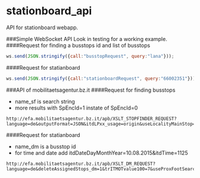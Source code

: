 # stationboard_api
API for stationboard webapp.

###Simple WebSocket API
Look in testing for a working example.
####Request for finding a busstops id and list of busstops
```javascript
ws.send(JSON.stringify({call:"busstopRequest", query:"lana"}));
```
####Request for statianboard
```javascript
ws.send(JSON.stringify({call:"stationboardRequest", query:"66002351"}));
```

###API of mobilitaetsagentur.bz.it
####Request for finding busstops
* name_sf is search string
* more results with SpEncId=1 instate of SpEncId=0
```
http://efa.mobilitaetsagentur.bz.it/apb/XSLT_STOPFINDER_REQUEST?language=de&outputFormat=JSON&itdLPxx_usage=origin&useLocalityMainStop=true&doNotSearchForStops_sf=1&SpEncId=0&odvSugMacro=true&name_sf=L
```
####Request for statianboard
* name_dm is a busstop id
* for time and date add itdDateDayMonthYear=10.08.2015&itdTime=1125
```
http://efa.mobilitaetsagentur.bz.it/apb/XSLT_DM_REQUEST?language=de&deleteAssignedStops_dm=1&trITMOTvalue100=7&useProxFootSearch=0&itdLPxx_today=10&mode=direct&lsShowTrainsExplicit=0&type_dm=any&name_dm=66002294&includedMeans=checkbox&inclMOT_ZUG=1&inclMOT_BUS=1&inclMOT_8=1&inclMOT_9=1&locationServerActive=1&convertStopsPTKernel2LocationServer=1&convertAddressesITKernel2LocationServer=1&convertCoord2LocationServer=1&convertCrossingsITKernel2LocationServer=1&convertPOIsITKernel2LocationServer=1&stateless=1&itOptionsActive=1&ptOptionsActive=1&itdLPxx_depOnly=1&maxAssignedStops=1&hideBannerInfo=1&execInst=normal&limit=15&useAllStops=1&outputFormat=JSON
```
